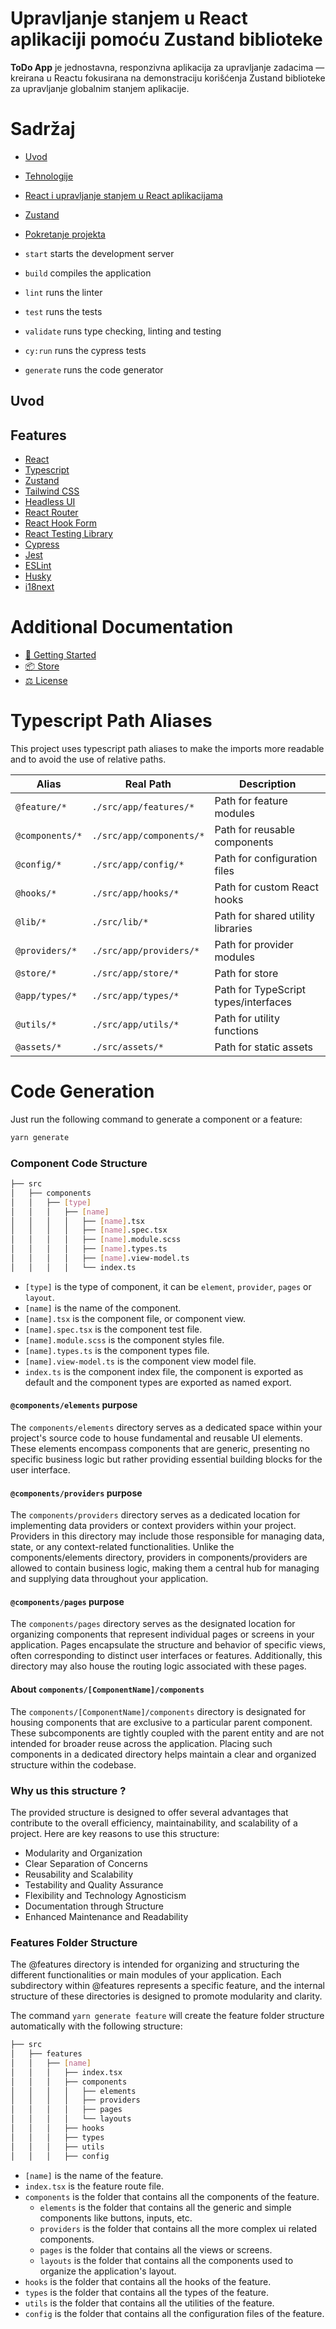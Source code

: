 # Upravljanje stanjem u React aplikaciji pomoću Zustand biblioteke
**ToDo App** je jednostavna, responzivna aplikacija za upravljanje zadacima — kreirana u Reactu fokusirana na demonstraciju korišćenja Zustand biblioteke za upravljanje globalnim stanjem aplikacije.

# Sadržaj
- [Uvod](#uvod)
- [Tehnologije](#uvod)
- [React i upravljanje stanjem u React aplikacijama](#uvod)
- [Zustand](#uvod)
- [Pokretanje projekta](#uvod)


- `start` starts the development server
- `build` compiles the application
- `lint` runs the linter
- `test` runs the tests
- `validate` runs type checking, linting and testing
- `cy:run` runs the cypress tests
- `generate` runs the code generator
## Uvod
## Features
- [React](https://reactjs.org/)
- [Typescript](https://www.typescriptlang.org/)
- [Zustand](https://github.com/pmndrs/zustand)
- [Tailwind CSS](https://tailwindcss.com/)
- [Headless UI](https://headlessui.dev/)
- [React Router](https://reactrouter.com/)
- [React Hook Form](https://react-hook-form.com/)
- [React Testing Library](https://testing-library.com/docs/react-testing-library/intro/)
- [Cypress](https://www.cypress.io/)
- [Jest](https://jestjs.io/)
- [ESLint](https://eslint.org/)
- [Husky](https://typicode.github.io/husky/#/)
- [i18next](https://www.i18next.com/)

# Additional Documentation
- [🚀 Getting Started](./docs/getting-started.md)
- [📦 Store](./docs/store.md)
- [⚖️ License](./LICENCE.md)

# Typescript Path Aliases
This project uses typescript path aliases to make the imports more readable and to avoid the use of relative paths.

| Alias                | Real Path                      | Description                            |
|----------------------|--------------------------------|----------------------------------------|
| `@feature/*`         | `./src/app/features/*`         | Path for feature modules               |
| `@components/*`      | `./src/app/components/*`      | Path for reusable components            |
| `@config/*`          | `./src/app/config/*`           | Path for configuration files           |
| `@hooks/*`           | `./src/app/hooks/*`            | Path for custom React hooks            |
| `@lib/*`             | `./src/lib/*`              | Path for shared utility libraries      |
| `@providers/*`       | `./src/app/providers/*`        | Path for provider modules              |
| `@store/*`           | `./src/app/store/*`            | Path for store                         |
| `@app/types/*`       | `./src/app/types/*`            | Path for TypeScript types/interfaces   |
| `@utils/*`           | `./src/app/utils/*`            | Path for utility functions             |
| `@assets/*`          | `./src/assets/*`               | Path for static assets                 |

# Code Generation
Just run the following command to generate a component or a feature:
```bash
yarn generate
```
### Component Code Structure

```bash
├── src
│   ├── components
│   │   ├── [type]
│   │   │   ├── [name]
│   │   │   │   ├── [name].tsx
│   │   │   │   ├── [name].spec.tsx
│   │   │   │   ├── [name].module.scss
│   │   │   │   ├── [name].types.ts
│   │   │   │   ├── [name].view-model.ts
│   │   │   │   └── index.ts
```
- `[type]` is the type of component, it can be `element`, `provider`, `pages` or `layout`.
- `[name]` is the name of the component.
- `[name].tsx` is the component file, or component view.
- `[name].spec.tsx` is the component test file.
- `[name].module.scss` is the component styles file.
- `[name].types.ts` is the component types file.
- `[name].view-model.ts` is the component view model file.
- `index.ts` is the component index file, the component is exported as default and the component types are exported as named export.

#### `@components/elements` purpose

The `components/elements` directory serves as a dedicated space within your project's source code to house fundamental and reusable UI elements.
These elements encompass components that are generic, presenting no specific business logic but rather providing essential building blocks for the user interface.

#### `@components/providers` purpose

The `components/providers` directory serves as a dedicated location for implementing data providers or context providers within your project.
Providers in this directory may include those responsible for managing data, state, or any context-related functionalities.
Unlike the components/elements directory, providers in components/providers are allowed to contain business logic,
making them a central hub for managing and supplying data throughout your application.

#### `@components/pages` purpose

The `components/pages` directory serves as the designated location for organizing components that represent individual pages or screens in your application.
Pages encapsulate the structure and behavior of specific views, often corresponding to distinct user interfaces or features.
Additionally, this directory may also house the routing logic associated with these pages.

#### About `components/[ComponentName]/components`

The `components/[ComponentName]/components` directory is designated for housing components that are exclusive to a particular parent component.
These subcomponents are tightly coupled with the parent entity and are not intended for broader reuse across the application.
Placing such components in a dedicated directory helps maintain a clear and organized structure within the codebase.

### Why us this structure ?

The provided structure is designed to offer several advantages that contribute to the overall efficiency, maintainability, and scalability of a project.
Here are key reasons to use this structure:
- Modularity and Organization
- Clear Separation of Concerns
- Reusability and Scalability
- Testability and Quality Assurance
- Flexibility and Technology Agnosticism
- Documentation through Structure
- Enhanced Maintenance and Readability

### Features Folder Structure
The @features directory is intended for organizing and structuring the different functionalities or main modules of your application. Each subdirectory within @features represents a specific feature, and the internal structure of these directories is designed to promote modularity and clarity.

The command `yarn generate feature` will create the feature folder structure automatically with the following structure:

```bash
├── src
│   ├── features
│   │   ├── [name]
│   │   │   ├── index.tsx
│   │   │   ├── components
│   │   │   │   ├── elements
│   │   │   │   ├── providers
│   │   │   │   ├── pages
│   │   │   │   └── layouts
│   │   │   ├── hooks
│   │   │   ├── types
│   │   │   ├── utils
│   │   │   ├── config
```
- `[name]` is the name of the feature.
- `index.tsx` is the feature route file.
- `components` is the folder that contains all the components of the feature.
  - `elements` is the folder that contains all the generic and simple components like buttons, inputs, etc.
  - `providers` is the folder that contains all the more complex ui related components.
  - `pages` is the folder that contains all the views or screens.
  - `layouts` is the folder that contains all the components used to organize the application's layout.
- `hooks` is the folder that contains all the hooks of the feature.
- `types` is the folder that contains all the types of the feature.
- `utils` is the folder that contains all the utilities of the feature.
- `config` is the folder that contains all the configuration files of the feature.
